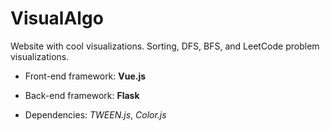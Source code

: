 # VisualAlgo

Website with cool visualizations. Sorting, DFS, BFS, and LeetCode problem visualizations.

* Front-end framework: **Vue.js**

* Back-end framework: **Flask**

* Dependencies: *TWEEN.js*, *Color.js*

